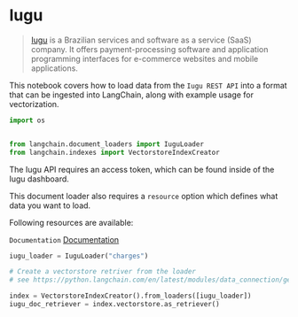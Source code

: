 # Iugu

>[Iugu](https://www.iugu.com/) is a Brazilian services and software as a service (SaaS) company. It offers payment-processing software and application programming interfaces for e-commerce websites and mobile applications.

This notebook covers how to load data from the `Iugu REST API` into a format that can be ingested into LangChain, along with example usage for vectorization.


```python
import os


from langchain.document_loaders import IuguLoader
from langchain.indexes import VectorstoreIndexCreator
```

The Iugu API requires an access token, which can be found inside of the Iugu dashboard.

This document loader also requires a `resource` option which defines what data you want to load.

Following resources are available:

`Documentation` [Documentation](https://dev.iugu.com/reference/metadados)



```python
iugu_loader = IuguLoader("charges")
```


```python
# Create a vectorstore retriver from the loader
# see https://python.langchain.com/en/latest/modules/data_connection/getting_started.html for more details

index = VectorstoreIndexCreator().from_loaders([iugu_loader])
iugu_doc_retriever = index.vectorstore.as_retriever()
```
